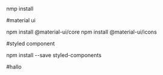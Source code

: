 nmp install

#material ui

npm install @material-ui/core
npm install @material-ui/icons

#styled component

npm install --save styled-components

#hallo
